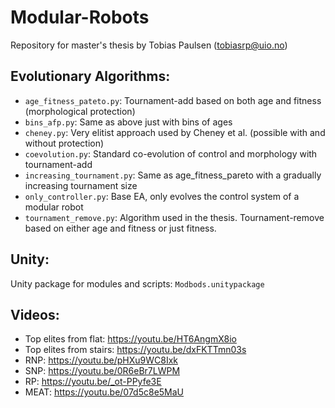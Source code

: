 # Modular-Robots
Repository for master's thesis by Tobias Paulsen (tobiasrp@uio.no)

## Evolutionary Algorithms:
- ``age_fitness_pateto.py``: Tournament-add based on both age and fitness (morphological protection)
- ``bins_afp.py``: Same as above just with bins of ages
- ``cheney.py``: Very elitist approach used by Cheney et al. (possible with and without protection)
- ``coevolution.py``: Standard co-evolution of control and morphology with tournament-add
- ``increasing_tournament.py``: Same as age_fitness_pareto with a gradually increasing tournament size
- ``only_controller.py``: Base EA, only evolves the control system of a modular robot
- ``tournament_remove.py``: Algorithm used in the thesis. Tournament-remove based on either age and fitness or just fitness.

## Unity:
Unity package for modules and scripts: ``Modbods.unitypackage``

## Videos:
- Top elites from flat: https://youtu.be/HT6AngmX8io
- Top elites from stairs: https://youtu.be/dxFKTTmn03s
- RNP: https://youtu.be/pHXu9WC8Ixk
- SNP: https://youtu.be/0R6eBr7LWPM
- RP: https://youtu.be/_ot-PPyfe3E
- MEAT: https://youtu.be/07d5c8e5MaU
